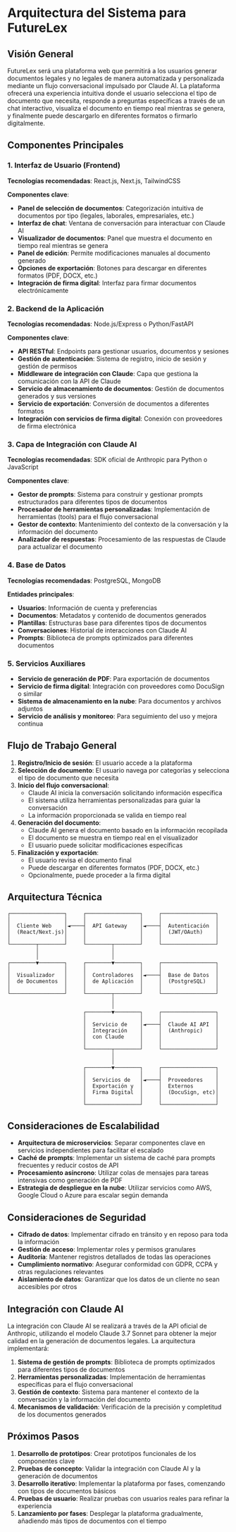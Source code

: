 # Arquitectura del Sistema para FutureLex

## Visión General

FutureLex será una plataforma web que permitirá a los usuarios generar documentos legales y no legales de manera automatizada y personalizada mediante un flujo conversacional impulsado por Claude AI. La plataforma ofrecerá una experiencia intuitiva donde el usuario selecciona el tipo de documento que necesita, responde a preguntas específicas a través de un chat interactivo, visualiza el documento en tiempo real mientras se genera, y finalmente puede descargarlo en diferentes formatos o firmarlo digitalmente.

## Componentes Principales

### 1. Interfaz de Usuario (Frontend)

**Tecnologías recomendadas**: React.js, Next.js, TailwindCSS

**Componentes clave**:
- **Panel de selección de documentos**: Categorización intuitiva de documentos por tipo (legales, laborales, empresariales, etc.)
- **Interfaz de chat**: Ventana de conversación para interactuar con Claude AI
- **Visualizador de documentos**: Panel que muestra el documento en tiempo real mientras se genera
- **Panel de edición**: Permite modificaciones manuales al documento generado
- **Opciones de exportación**: Botones para descargar en diferentes formatos (PDF, DOCX, etc.)
- **Integración de firma digital**: Interfaz para firmar documentos electrónicamente

### 2. Backend de la Aplicación

**Tecnologías recomendadas**: Node.js/Express o Python/FastAPI

**Componentes clave**:
- **API RESTful**: Endpoints para gestionar usuarios, documentos y sesiones
- **Gestión de autenticación**: Sistema de registro, inicio de sesión y gestión de permisos
- **Middleware de integración con Claude**: Capa que gestiona la comunicación con la API de Claude
- **Servicio de almacenamiento de documentos**: Gestión de documentos generados y sus versiones
- **Servicio de exportación**: Conversión de documentos a diferentes formatos
- **Integración con servicios de firma digital**: Conexión con proveedores de firma electrónica

### 3. Capa de Integración con Claude AI

**Tecnologías recomendadas**: SDK oficial de Anthropic para Python o JavaScript

**Componentes clave**:
- **Gestor de prompts**: Sistema para construir y gestionar prompts estructurados para diferentes tipos de documentos
- **Procesador de herramientas personalizadas**: Implementación de herramientas (tools) para el flujo conversacional
- **Gestor de contexto**: Mantenimiento del contexto de la conversación y la información del documento
- **Analizador de respuestas**: Procesamiento de las respuestas de Claude para actualizar el documento

### 4. Base de Datos

**Tecnologías recomendadas**: PostgreSQL, MongoDB

**Entidades principales**:
- **Usuarios**: Información de cuenta y preferencias
- **Documentos**: Metadatos y contenido de documentos generados
- **Plantillas**: Estructuras base para diferentes tipos de documentos
- **Conversaciones**: Historial de interacciones con Claude AI
- **Prompts**: Biblioteca de prompts optimizados para diferentes documentos

### 5. Servicios Auxiliares

- **Servicio de generación de PDF**: Para exportación de documentos
- **Servicio de firma digital**: Integración con proveedores como DocuSign o similar
- **Sistema de almacenamiento en la nube**: Para documentos y archivos adjuntos
- **Servicio de análisis y monitoreo**: Para seguimiento del uso y mejora continua

## Flujo de Trabajo General

1. **Registro/Inicio de sesión**: El usuario accede a la plataforma
2. **Selección de documento**: El usuario navega por categorías y selecciona el tipo de documento que necesita
3. **Inicio del flujo conversacional**:
   - Claude AI inicia la conversación solicitando información específica
   - El sistema utiliza herramientas personalizadas para guiar la conversación
   - La información proporcionada se valida en tiempo real
4. **Generación del documento**:
   - Claude AI genera el documento basado en la información recopilada
   - El documento se muestra en tiempo real en el visualizador
   - El usuario puede solicitar modificaciones específicas
5. **Finalización y exportación**:
   - El usuario revisa el documento final
   - Puede descargar en diferentes formatos (PDF, DOCX, etc.)
   - Opcionalmente, puede proceder a la firma digital

## Arquitectura Técnica

```
┌─────────────────┐     ┌─────────────────┐     ┌─────────────────┐
│                 │     │                 │     │                 │
│  Cliente Web    │◄────┤  API Gateway    │◄────┤  Autenticación  │
│  (React/Next.js)│     │                 │     │  (JWT/OAuth)    │
│                 │     │                 │     │                 │
└────────┬────────┘     └────────┬────────┘     └─────────────────┘
         │                       │
         │                       │
┌────────▼────────┐     ┌────────▼────────┐     ┌─────────────────┐
│                 │     │                 │     │                 │
│  Visualizador   │     │  Controladores  │◄────┤  Base de Datos  │
│  de Documentos  │     │  de Aplicación  │     │  (PostgreSQL)   │
│                 │     │                 │     │                 │
└─────────────────┘     └────────┬────────┘     └─────────────────┘
                                 │
                                 │
                        ┌────────▼────────┐     ┌─────────────────┐
                        │                 │     │                 │
                        │  Servicio de    │◄────┤  Claude AI API  │
                        │  Integración    │     │  (Anthropic)    │
                        │  con Claude     │     │                 │
                        │                 │     │                 │
                        └────────┬────────┘     └─────────────────┘
                                 │
                                 │
                        ┌────────▼────────┐     ┌─────────────────┐
                        │                 │     │                 │
                        │  Servicios de   │◄────┤  Proveedores    │
                        │  Exportación y  │     │  Externos       │
                        │  Firma Digital  │     │  (DocuSign, etc)│
                        │                 │     │                 │
                        └─────────────────┘     └─────────────────┘
```

## Consideraciones de Escalabilidad

- **Arquitectura de microservicios**: Separar componentes clave en servicios independientes para facilitar el escalado
- **Caché de prompts**: Implementar un sistema de caché para prompts frecuentes y reducir costos de API
- **Procesamiento asíncrono**: Utilizar colas de mensajes para tareas intensivas como generación de PDF
- **Estrategia de despliegue en la nube**: Utilizar servicios como AWS, Google Cloud o Azure para escalar según demanda

## Consideraciones de Seguridad

- **Cifrado de datos**: Implementar cifrado en tránsito y en reposo para toda la información
- **Gestión de acceso**: Implementar roles y permisos granulares
- **Auditoría**: Mantener registros detallados de todas las operaciones
- **Cumplimiento normativo**: Asegurar conformidad con GDPR, CCPA y otras regulaciones relevantes
- **Aislamiento de datos**: Garantizar que los datos de un cliente no sean accesibles por otros

## Integración con Claude AI

La integración con Claude AI se realizará a través de la API oficial de Anthropic, utilizando el modelo Claude 3.7 Sonnet para obtener la mejor calidad en la generación de documentos legales. La arquitectura implementará:

1. **Sistema de gestión de prompts**: Biblioteca de prompts optimizados para diferentes tipos de documentos
2. **Herramientas personalizadas**: Implementación de herramientas específicas para el flujo conversacional
3. **Gestión de contexto**: Sistema para mantener el contexto de la conversación y la información del documento
4. **Mecanismos de validación**: Verificación de la precisión y completitud de los documentos generados

## Próximos Pasos

1. **Desarrollo de prototipos**: Crear prototipos funcionales de los componentes clave
2. **Pruebas de concepto**: Validar la integración con Claude AI y la generación de documentos
3. **Desarrollo iterativo**: Implementar la plataforma por fases, comenzando con tipos de documentos básicos
4. **Pruebas de usuario**: Realizar pruebas con usuarios reales para refinar la experiencia
5. **Lanzamiento por fases**: Desplegar la plataforma gradualmente, añadiendo más tipos de documentos con el tiempo
